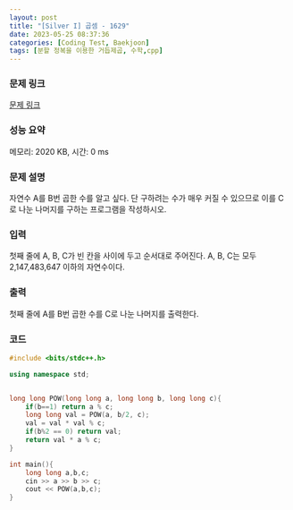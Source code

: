 ```yaml
---
layout: post
title: "[Silver I] 곱셈 - 1629"
date: 2023-05-25 08:37:36
categories: [Coding Test, Baekjoon]
tags: [분할 정복을 이용한 거듭제곱, 수학,cpp]
---
```


### 문제 링크

[문제 링크](https://www.acmicpc.net/problem/1629)

### 성능 요약

메모리: 2020 KB, 시간: 0 ms

### 문제 설명

<p>자연수 A를 B번 곱한 수를 알고 싶다. 단 구하려는 수가 매우 커질 수 있으므로 이를 C로 나눈 나머지를 구하는 프로그램을 작성하시오.</p>

### 입력

 <p>첫째 줄에 A, B, C가 빈 칸을 사이에 두고 순서대로 주어진다. A, B, C는 모두 2,147,483,647 이하의 자연수이다.</p>

### 출력

 <p>첫째 줄에 A를 B번 곱한 수를 C로 나눈 나머지를 출력한다.</p>

### 코드

```cpp
#include <bits/stdc++.h>

using namespace std;


long long POW(long long a, long long b, long long c){   
    if(b==1) return a % c;
    long long val = POW(a, b/2, c);
    val = val * val % c;
    if(b%2 == 0) return val;
    return val * a % c;
}

int main(){
    long long a,b,c;
    cin >> a >> b >> c;
    cout << POW(a,b,c);
}
```
